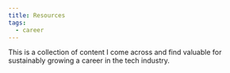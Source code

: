 ```yaml
---
title: Resources
tags:
  - career
---
```


This is a collection of content I come across and find valuable for sustainably growing a career in the tech industry.

